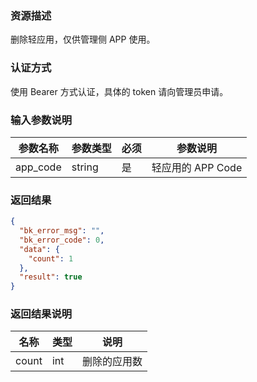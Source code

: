 ### 资源描述

删除轻应用，仅供管理侧 APP 使用。

### 认证方式

使用 Bearer 方式认证，具体的 token 请向管理员申请。

### 输入参数说明

| 参数名称 | 参数类型 | 必须 | 参数说明          |
| -------- | -------- | ---- | ----------------- |
| app_code | string   | 是   | 轻应用的 APP Code |

### 返回结果

```json
{
  "bk_error_msg": "",
  "bk_error_code": 0,
  "data": {
    "count": 1
  },
  "result": true
}
```

### 返回结果说明

| 名称         | 类型   | 说明              |
| ------------ | ------ | ----------------- |
| count     | int | 删除的应用数 |、